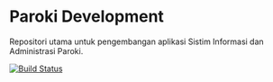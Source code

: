 Paroki Development
====

Repositori utama untuk pengembangan aplikasi Sistim Informasi dan Administrasi Paroki.

[![Build Status](https://travis-ci.org/paroki/development.svg?branch=master)](https://travis-ci.org/paroki/development)
